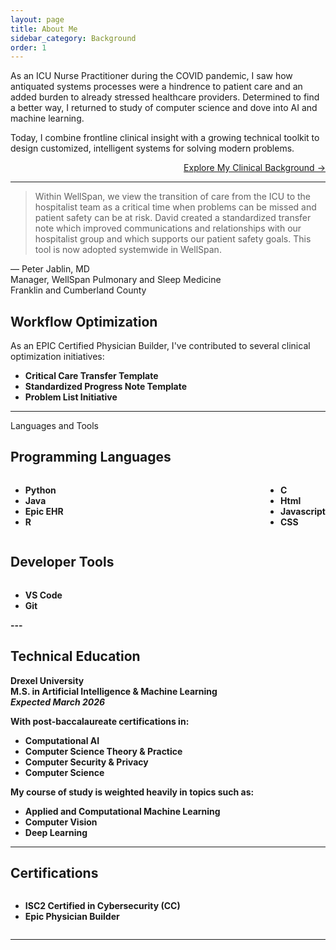 ```yaml
---
layout: page
title: About Me
sidebar_category: Background
order: 1
---
```


As an ICU Nurse Practitioner during the COVID pandemic, I saw how antiquated systems processes were a hindrence to patient care and an added burden to already stressed healthcare providers. Determined to find a better way, I returned to study of computer science and dove into AI and machine learning.  

Today, I combine frontline clinical insight with a growing technical toolkit to design customized, intelligent systems for solving modern problems.

<div style="text-align:right;"><a href="/Pages/clinical_background/">Explore My Clinical Background -></a></div>

---

<div class = "section">
<blockquote>
Within WellSpan, we view the transition of care from the ICU to the hospitalist team as a critical time 
when problems can be missed and patient safety can be at risk. 
David created a standardized transfer note which improved communications and relationships with our hospitalist group and which supports our patient safety goals.  
This tool is now adopted systemwide in WellSpan.
</blockquote>

<p>
  — Peter Jablin, MD  
  <br><span>Manager, WellSpan Pulmonary and Sleep Medicine<br>
  Franklin and Cumberland County</span>
</p>

</div>

## Workflow Optimization  

As an EPIC Certified Physician Builder, I've contributed to several clinical optimization initiatives:

- **Critical Care Transfer Template**  
- **Standardized Progress Note Template**  
- **Problem List Initiative**

---  

<div class = "section"></div>

<div class = "section>  

## Languages and Tools

<h2>Programming Languages</h2>  
<div style="display: flex; gap: 2rem; flex-wrap: wrap;">
  <div style="flex: 1;">
    <ul>
      <li><b>Python<b></li>
      <li>Java</li>
      <li>Epic EHR</li>
      <li>R</li>
    </ul>
  </div>
  <div style="flex: 1;">
    <ul>
      <li>C</li>
      <li>Html</li>
      <li>Javascript</li>
      <li>CSS</li>
    </ul>
  </div>
</div>  

<h2>Developer Tools</h2>  
<div style="display: flex; gap: 2rem; flex-wrap: wrap;">
  <div style="flex: 1;">
    <ul>
      <li>VS Code</li>
      <li>Git</li>
    </ul>
  </div>  
</div>
---  

</div>

## Technical Education

**Drexel University**  
**M.S. in Artificial Intelligence & Machine Learning**  
<em>Expected March 2026</em>

With post-baccalaureate certifications in:

- Computational AI  
- Computer Science Theory & Practice  
- Computer Security & Privacy  
- Computer Science  
  
My course of study is weighted heavily in topics such as:  

- Applied and Computational Machine Learning  
- Computer Vision  
- Deep Learning  

---

## Certifications

<div style="display: flex; gap: 2rem; flex-wrap: wrap;">
  <div style="flex: 1;">
    <ul>
      <li>ISC2 Certified in Cybersecurity (CC)</li>
      <li>Epic Physician Builder</li>
    </ul>
  </div>
</div>

---